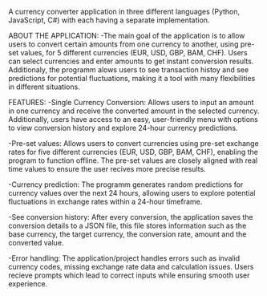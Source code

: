 A currency converter application in three different languages (Python, JavaScript, C#) with each having a separate implementation.

ABOUT THE APPLICATION:
-The main goal of the application is to allow users to convert certain amounts from one currency to another, using pre-set values, for 5 different currencies (EUR, USD, GBP, BAM, CHF). Users can select currencies and enter amounts to get instant conversion results. Additionaly, the programm alows users to see transaction histoy and see predictions for potential fluctuations, making it a tool with many flexibilities in different situations.

FEATURES:
  -Single Currency Conversion:
    Allows users to input an amount in one currency and receive the converted amount in the selected currency. Additionally, users have access to an easy, user-friendly menu with options to view conversion history and explore 24-hour currency predictions.
    
  -Pre-set values:
    Allows users to convert currencies using pre-set exchange rates for five different currencies (EUR, USD, GBP, BAM, CHF), enabling the program to function offline. The pre-set values are closely aligned with real time values to ensure the user recives more precise results.

  -Currency prediction:
  The programm generates random predictions for currency values over the next 24 hours, allowing users to explore potential fluctuations in exchange rates within a 24-hour timeframe. 

  -See conversion history:
    After every conversion, the application saves the conversion details to a JSON file, this file stores information such as the base currency, the target currency, the conversion rate, amount and the converted value.

  -Error handling:
    The application/project handles errors such as invalid currency codes, missing exchange rate data and calculation issues. Users recieve prompts which lead to correct inputs while ensuring smooth user experience.

